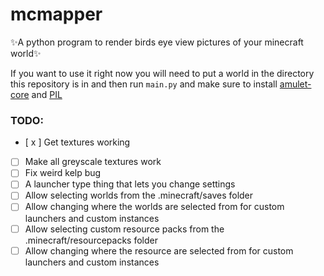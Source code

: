 # mcmapper
✨A python program to render birds eye view pictures of your minecraft world✨

If you want to use it right now you will need to put a world in the directory this repository is in and then run `main.py` and make sure to install [amulet-core](https://github.com/Amulet-Team/Amulet-Core) and [PIL](https://github.com/python-pillow/Pillow)

### TODO:
- [ x ] Get textures working
- [ ] Make all greyscale textures work
- [ ] Fix weird kelp bug
- [ ] A launcher type thing that lets you change settings
- [ ] Allow selecting worlds from the .minecraft/saves folder
- [ ] Allow changing where the worlds are selected from for custom launchers and custom instances
- [ ] Allow selecting custom resource packs from the .minecraft/resourcepacks folder
- [ ] Allow changing where the resource are selected from for custom launchers and custom instances
